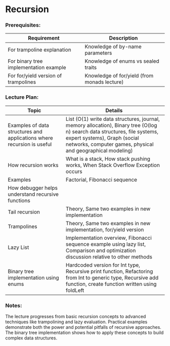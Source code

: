 # Recursion

### Prerequisites:
| Requirement | Description |
|-------------|-------------|
| For trampoline explanation | Knowledge of by-name parameters |
| For binary tree implementation example | Knowledge of enums vs sealed traits |
| For for/yield version of trampolines | Knowledge of for/yield (from monads lecture) |

### Lecture Plan:

| Topic | Details |
|-------|---------|
| Examples of data structures and applications where recursion is useful | List (O(1) write data structures, journal, memory allocation), Binary tree (O(log n) search data structures, file systems, expert systems), Graph (social networks, computer games, physical and geographical modeling) |
| How recursion works | What is a stack, How stack pushing works, When Stack Overflow Exception occurs |
| Examples | Factorial, Fibonacci sequence |
| How debugger helps understand recursive functions | |
| Tail recursion | Theory, Same two examples in new implementation |
| Trampolines | Theory, Same two examples in new implementation, for/yield version |
| Lazy List | Implementation overview, Fibonacci sequence example using lazy list, Comparison and optimization discussion relative to other methods |
| Binary tree implementation using enums | Hardcoded version for Int type, Recursive print function, Refactoring from Int to generic type, Recursive add function, create function written using foldLeft |

### Notes:
The lecture progresses from basic recursion concepts to advanced techniques like trampolining and lazy evaluation. Practical examples demonstrate both the power and potential pitfalls of recursive approaches. The binary tree implementation shows how to apply these concepts to build complex data structures.